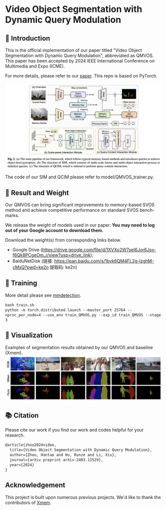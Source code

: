# Video Object Segmentation with Dynamic Query Modulation

## :loudspeaker: Introduction
This is the official implementation of our paper titled "Video Object Segmentation with Dynamic Query Modulation", abbreviated as QMVOS. This paper has been accepted by 2024 IEEE International Conference on Multimedia and Expo (ICME).

For more details, please refer to our [paper](https://arxiv.org/abs/2403.11529). This repo is based on PyTorch.

<img src="resources/overview.png">

The code of our SIM and QCIM please refer to model/QMVOS_trainer.py.

## :open_file_folder: Result and Weight
Our QMVOS can bring significant improvements to memory-based SVOS method and achieve competitive performance on standard SVOS bench- marks.

We release the weight of models used in our paper.  **You may need to log out of your Google account to download them.**

Download the weight(s) from corresponding links below.
 - Google Drive (https://drive.google.com/file/d/1XVXo2W7seI6Jor6Jsv-f6Qk8PCgeOm_r/view?usp=drive_link); 
 - BaiduNetDisk (链接: https://pan.baidu.com/s/1bvk6QM4FL2g-lzghM-cMxQ?pwd=ke2n 提取码: ke2n)


## 🚀 Training
More detail please see [mmdetection](https://github.com/open-mmlab/mmdetection).
```
bash train.sh
python -m torch.distributed.launch --master_port 25764 --nproc_per_node=4 --use_env train_QMVOS.py --exp_id train_QMVOS --stage 3
```

## :ferris_wheel: Visualization

Examples of segmentation results obtained by our QMVOS and baseline (Xmem).
<img src="resources/vis.png">

## 📚  Citation
Please cite our work if you find our work and codes helpful for your research.
```
@article{zhou2024video,
  title={Video Object Segmentation with Dynamic Query Modulation},
  author={Zhou, Hantao and Hu, Runze and Li, Xiu},
  journal={arXiv preprint arXiv:2403.11529},
  year={2024}
}
```

## Acknowledgement

This project is built upon numerous previous projects. We'd like to thank the contributors of [Xmem](https://github.com/hkchengrex/XMem).
